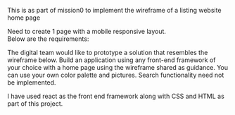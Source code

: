 This is as part of mission0 to implement the wireframe of a listing website home page

Need to create 1 page with a mobile responsive layout.  
Below are the requirements:
 
The digital team would like to prototype a solution that resembles the wireframe below.
Build an application using any front-end framework of your choice with a home page using the wireframe shared as guidance.
You can use your own color palette and pictures.
Search functionality need not be implemented.

I have used react as the front end framework along with CSS and HTML as part of this project.
